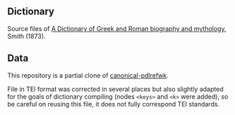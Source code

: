 ## Dictionary

Source files of [A Dictionary of Greek and Roman biography and mythology](https://latin-dict.github.io/dictionaries/Smith1873.html), Smith (1873).

## Data

This repository is a partial clone of [canonical-pdlrefwk](https://github.com/PerseusDL/canonical-pdlrefwk).

File in TEI format was corrected in several places but also slightly adapted for the goals of dictionary compiling (nodes `<keys>` and `<k>` were added), so be careful on reusing this file, it does not fully correspond TEI standards.
